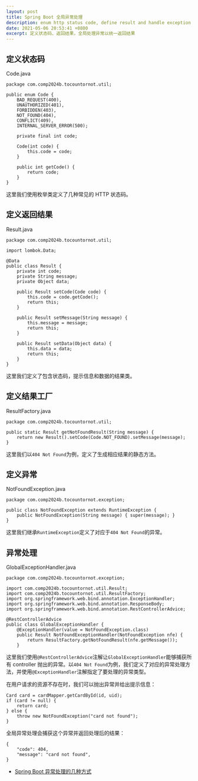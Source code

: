 ```yaml
---
layout: post
title: Spring Boot 全局异常处理
description: enum http status code, define result and handle exception glabally to unifom response in spring boot
date: 2021-05-06 20:53:41 +0800
excerpt: 定义状态码、返回结果，全局处理异常以统一返回结果
---
```


## 定义状态码

Code.java

```
package com.comp2024b.tocountornot.util;

public enum Code {
    BAD_REQUEST(400),
    UNAUTHORIZED(401),
    FORBIDDEN(403),
    NOT_FOUND(404),
    CONFLICT(409),
    INTERNAL_SERVER_ERROR(500);

    private final int code;

    Code(int code) {
        this.code = code;
    }

    public int getCode() {
        return code;
    }
}
```

这里我们使用枚举类定义了几种常见的 HTTP 状态码。

## 定义返回结果

Result.java

```
package com.comp2024b.tocountornot.util;

import lombok.Data;

@Data
public class Result {
    private int code;
    private String message;
    private Object data;

    public Result setCode(Code code) {
        this.code = code.getCode();
        return this;
    }

    public Result setMessage(String message) {
        this.message = message;
        return this;
    }

    public Result setData(Object data) {
        this.data = data;
        return this;
    }
}
```

这里我们定义了包含状态码，提示信息和数据的结果类。

## 定义结果工厂

ResultFactory.java

```
package com.comp2024b.tocountornot.util;

public static Result getNotFoundResult(String message) {
    return new Result().setCode(Code.NOT_FOUND).setMessage(message);
}
```

这里我们以`404 Not Found`为例，定义了生成相应结果的静态方法。

## 定义异常

NotFoundException.java

```
package com.comp2024b.tocountornot.exception;

public class NotFoundException extends RuntimeException {
    public NotFoundException(String message) { super(message); }
}
```

这里我们继承`RuntimeException`定义了对应于`404 Not Found`的异常。

## 异常处理

GlobalExceptionHandler.java

```
package com.comp2024b.tocountornot.exception;

import com.comp2024b.tocountornot.util.Result;
import com.comp2024b.tocountornot.util.ResultFactory;
import org.springframework.web.bind.annotation.ExceptionHandler;
import org.springframework.web.bind.annotation.ResponseBody;
import org.springframework.web.bind.annotation.RestControllerAdvice;

@RestControllerAdvice
public class GlobalExceptionHandler {
    @ExceptionHandler(value = NotFoundException.class)
    public Result NotFoundExceptionHandler(NotFoundException nfe) {
        return ResultFactory.getNotFoundResult(nfe.getMessage());
    }
```

这里我们使用`@RestControllerAdvice`注解让`GlobalExceptionHandler`能够捕获所有 controller 抛出的异常。以`404 Not Found`为例，我们定义了对应的异常处理方法，并使用`@ExceptionHandler`注解指定了要处理的异常类型。

在用户请求的资源不存在时，我们可以抛出异常并给出提示信息：

```
Card card = cardMapper.getCardById(id, uid);
if (card != null) {
    return card;
} else {
    throw new NotFoundException("card not found");
}
```

全局异常处理会捕获这个异常并返回处理后的结果：

```
{
    "code": 404,
    "message": "card not found",
}
```

- [Spring Boot 异常处理的几种方式](https://snailclimb.gitee.io/springboot-guide/#/./docs/advanced/springboot-handle-exception)